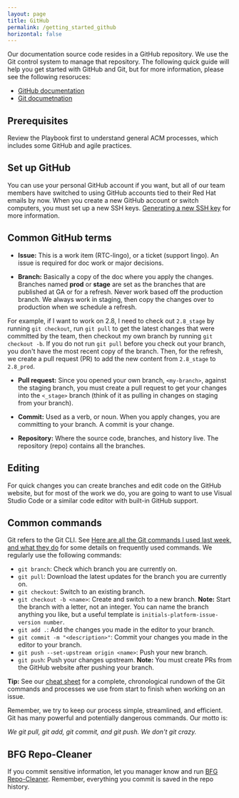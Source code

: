 ```yaml
---
layout: page
title: GitHub
permalink: /getting_started_github
horizontal: false
---
```


Our documentation source code resides in a GitHub repository. We use the Git control system to manage that repository. The following quick guide will help you get started with GitHub and Git, but for more information, please see the following resoruces:

- [GitHub documentation](https://docs.github.com/)
- [Git documetnation](https://git-scm.com/doc)

## Prerequisites

Review the Playbook first to understand general ACM processes, which includes some GitHub and agile practices.

## Set up GitHub

You can use your personal GitHub account if you want, but all of our team members have switched to using GitHub accounts tied to their Red Hat emails by now. When you create a new GitHub account or switch computers, you must set up a new SSH keys. [Generating a new SSH key](https://docs.github.com/en/authentication/connecting-to-github-with-ssh/generating-a-new-ssh-key-and-adding-it-to-the-ssh-agent) for more information.

## Common GitHub terms

- **Issue:** This is a work item (RTC-lingo), or a ticket (support lingo). An issue is required for doc work or major decisions.

- **Branch:** Basically a copy of the doc where you apply the changes. Branches named **prod** or **stage** are set as the branches that are published at GA or for a refresh. Never work based off the production branch. We always work in staging, then copy the changes over to production when we schedule a refresh.

For example, if I want to work on 2.8, I need to check out `2.8_stage` by running `git checkout`, run `git pull` to get the latest changes that were committed by the team, then checkout my own branch by running `git checkout -b`. If you do not run `git pull` before you check out your branch, you don't have the most recent copy of the branch. Then, for the refresh, we create a pull request (PR) to add the new content from `2.8_stage` to `2.8_prod`.
  
- **Pull request:** Since you opened your own branch, `<my-branch>`, against the staging branch, you must create a pull request to get your changes into the `<_stage>` branch (think of it as pulling in changes on staging from your branch).
  
- **Commit:** Used as a verb, or noun. When you apply changes, you are committing to your branch. A commit is your change.
  
- **Repository:** Where the source code, branches, and history live. The repository (repo) contains all the branches.

## Editing
   
For quick changes you can create branches and edit code on the GitHub website, but for most of the work we do, you are going to want to use Visual Studio Code or a similar code editor with built-in GitHub support.

## Common commands

Git refers to the Git CLI. See [Here are all the Git commands I used last week, and what they do](https://www.freecodecamp.org/news/git-cheat-sheet-and-best-practices-c6ce5321f52/) for some details on frequently used commands. We regularly use the following commands:

- `git branch`: Check which branch you are currently on. 
- `git pull`: Download the latest updates for the branch you are currently on.
- `git checkout`: Switch to an existing branch.
- `git checkout -b <name>`: Create and switch to a new branch.
   **Note:** Start the branch with a letter, not an integer. You can name the branch anything you like, but a useful template is `initials-platform-issue-version number`.
- `git add .`: Add the changes you made in the editor to your branch. 
- `git commit -m "<description>"`: Commit your changes you made in the editor to your branch. 
- `git push --set-upstream origin <name>`: Push your new branch.
- `git push`: Push your changes upstream.
   **Note:** You must create PRs from the GitHub website after pushing your branch.

**Tip:** See our [cheat sheet](cheat_github.md) for a complete, chronological rundown of the Git commands and processes we use from start to finish when working on an issue.

Remember, we try to keep our process simple, streamlined, and efficient. Git has many powerful and potentially dangerous commands. Our motto is:

_We git pull, git add, git commit, and git push. We don't git crazy._

## BFG Repo-Cleaner

If you commit sensitive information, let you manager know and run [BFG Repo-Cleaner](https://rtyley.github.io/bfg-repo-cleaner/). Remember, everything you commit is saved in the repo history.
